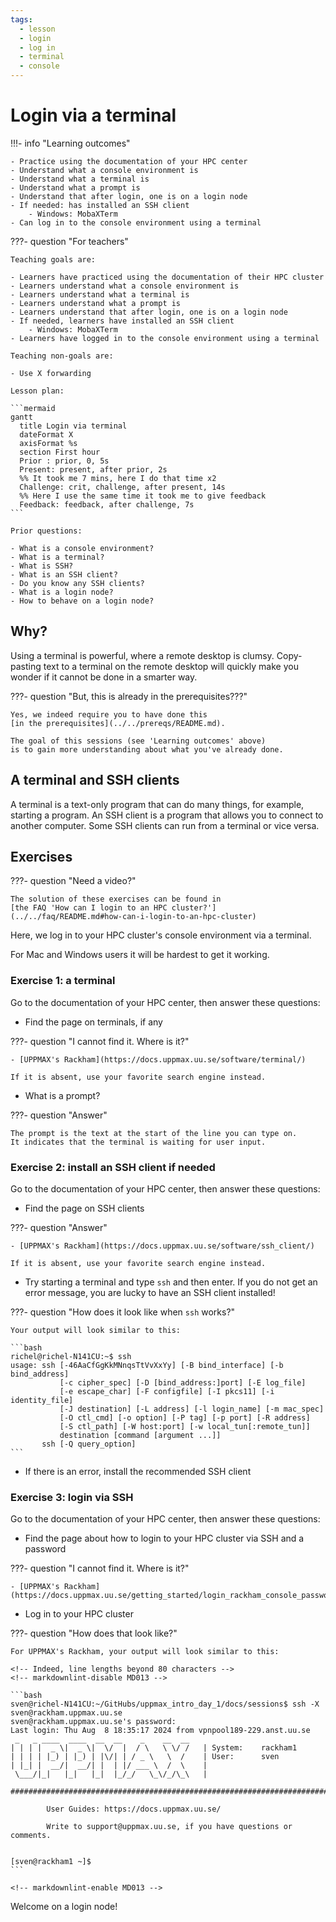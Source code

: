 ```yaml
---
tags:
  - lesson
  - login
  - log in
  - terminal
  - console
---
```


# Login via a terminal

!!!- info "Learning outcomes"

    - Practice using the documentation of your HPC center
    - Understand what a console environment is
    - Understand what a terminal is
    - Understand what a prompt is
    - Understand that after login, one is on a login node
    - If needed: has installed an SSH client
        - Windows: MobaXTerm
    - Can log in to the console environment using a terminal

???- question "For teachers"

    Teaching goals are:

    - Learners have practiced using the documentation of their HPC cluster
    - Learners understand what a console environment is
    - Learners understand what a terminal is
    - Learners understand what a prompt is
    - Learners understand that after login, one is on a login node
    - If needed, learners have installed an SSH client
        - Windows: MobaXTerm
    - Learners have logged in to the console environment using a terminal

    Teaching non-goals are:

    - Use X forwarding

    Lesson plan:

    ```mermaid
    gantt
      title Login via terminal
      dateFormat X
      axisFormat %s
      section First hour
      Prior : prior, 0, 5s
      Present: present, after prior, 2s
      %% It took me 7 mins, here I do that time x2
      Challenge: crit, challenge, after present, 14s
      %% Here I use the same time it took me to give feedback
      Feedback: feedback, after challenge, 7s
    ```

    Prior questions:

    - What is a console environment?
    - What is a terminal?
    - What is SSH?
    - What is an SSH client?
    - Do you know any SSH clients?
    - What is a login node?
    - How to behave on a login node?

## Why?

Using a terminal is powerful, where a remote desktop is clumsy.
Copy-pasting text to a terminal on the remote desktop
will quickly make you wonder if it cannot be done in a smarter way.

???- question "But, this is already in the prerequisites???"

    Yes, we indeed require you to have done this
    [in the prerequisites](../../prereqs/README.md).

    The goal of this sessions (see 'Learning outcomes' above)
    is to gain more understanding about what you've already done.

## A terminal and SSH clients

A terminal is a text-only program that can do many things, for example,
starting a program.
An SSH client is a program that allows you to connect to another computer.
Some SSH clients can run from a terminal or vice versa.

## Exercises

???- question "Need a video?"

    The solution of these exercises can be found in
    [the FAQ 'How can I login to an HPC cluster?'](../../faq/README.md#how-can-i-login-to-an-hpc-cluster)

Here, we log in to your HPC cluster's console environment via a terminal.

For Mac and Windows users it will be hardest to get it working.

### Exercise 1: a terminal

Go to the documentation of your HPC center,
then answer these questions:

- Find the page on terminals, if any

???- question "I cannot find it. Where is it?"

    - [UPPMAX's Rackham](https://docs.uppmax.uu.se/software/terminal/)

    If it is absent, use your favorite search engine instead.

- What is a prompt?

???- question "Answer"

    The prompt is the text at the start of the line you can type on.
    It indicates that the terminal is waiting for user input.

### Exercise 2: install an SSH client if needed

Go to the documentation of your HPC center,
then answer these questions:

- Find the page on SSH clients

???- question "Answer"

    - [UPPMAX's Rackham](https://docs.uppmax.uu.se/software/ssh_client/)

    If it is absent, use your favorite search engine instead.

- Try starting a terminal and type `ssh` and then enter.
  If you do not get an error message, you are lucky to have an SSH client
  installed!

???- question "How does it look like when `ssh` works?"

    Your output will look similar to this:

    ```bash
    richel@richel-N141CU:~$ ssh
    usage: ssh [-46AaCfGgKkMNnqsTtVvXxYy] [-B bind_interface] [-b bind_address]
               [-c cipher_spec] [-D [bind_address:]port] [-E log_file]
               [-e escape_char] [-F configfile] [-I pkcs11] [-i identity_file]
               [-J destination] [-L address] [-l login_name] [-m mac_spec]
               [-O ctl_cmd] [-o option] [-P tag] [-p port] [-R address]
               [-S ctl_path] [-W host:port] [-w local_tun[:remote_tun]]
               destination [command [argument ...]]
           ssh [-Q query_option]
    ```

- If there is an error, install the recommended SSH client

### Exercise 3: login via SSH

Go to the documentation of your HPC center,
then answer these questions:

- Find the page about how to login to your HPC cluster via SSH and a password

???- question "I cannot find it. Where is it?"

    - [UPPMAX's Rackham](https://docs.uppmax.uu.se/getting_started/login_rackham_console_password/)

- Log in to your HPC cluster

???- question "How does that look like?"

    For UPPMAX's Rackham, your output will look similar to this:

    <!-- Indeed, line lengths beyond 80 characters -->
    <!-- markdownlint-disable MD013 -->

    ```bash
    sven@richel-N141CU:~/GitHubs/uppmax_intro_day_1/docs/sessions$ ssh -X sven@rackham.uppmax.uu.se
    sven@rackham.uppmax.uu.se's password: 
    Last login: Thu Aug  8 18:35:17 2024 from vpnpool189-229.anst.uu.se
     _   _ ____  ____  __  __    _    __  __
    | | | |  _ \|  _ \|  \/  |  / \   \ \/ /   | System:    rackham1
    | | | | |_) | |_) | |\/| | / _ \   \  /    | User:      sven
    | |_| |  __/|  __/| |  | |/ ___ \  /  \    | 
     \___/|_|   |_|   |_|  |_/_/   \_\/_/\_\   | 

    ###############################################################################

            User Guides: https://docs.uppmax.uu.se/

            Write to support@uppmax.uu.se, if you have questions or comments.


    [sven@rackham1 ~]$ 
    ```

    <!-- markdownlint-enable MD013 -->


Welcome on a login node!
